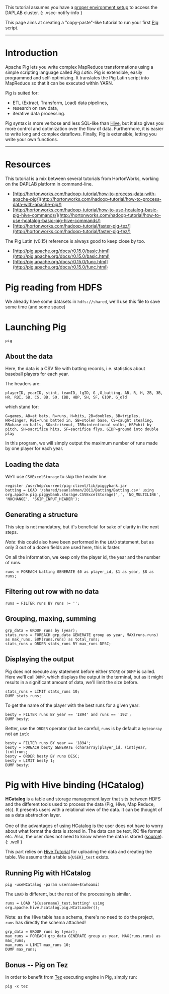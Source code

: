 This tutorial assumes you have a [proper environment setup](/getting_started.md)
to access the DAPLAB cluster.
{: .vscc-notify-info }

This page aims at creating a "copy-paste"-like tutorial to run your first
[Pig](https://pig.apache.org) script.


-----------------------------------------------
# Introduction

Apache Pig lets you write complex MapReduce transformations using a simple scripting language called _Pig Latin_.
Pig is extensible, easily programmed and self-optimizing.
It translates the Pig Latin script into MapReduce so that it can be executed within YARN.

Pig is suited for:

- ETL (Extract, Transform, Load) data pipelines,
- research on raw data,
- iterative data processing.

Pig syntax is more verbose and less SQL-like than [Hive](hive.md), but it also gives you more control and
optimization over the flow of data. Furthermore, it is easier to write long and complex
dataflows. Finally, Pig is extensible, letting you write your own functions.

-----------------------------------------------
# Resources

This tutorial is a mix between several tutorials from HortonWorks, working on the DAPLAB platform in command-line.

* [http://hortonworks.com/hadoop-tutorial/how-to-process-data-with-apache-pig/](http://hortonworks.com/hadoop-tutorial/how-to-process-data-with-apache-pig/)
* [http://hortonworks.com/hadoop-tutorial/how-to-use-hcatalog-basic-pig-hive-commands/](http://hortonworks.com/hadoop-tutorial/how-to-use-hcatalog-basic-pig-hive-commands/)
* [http://hortonworks.com/hadoop-tutorial/faster-pig-tez/](http://hortonworks.com/hadoop-tutorial/faster-pig-tez/)

The Pig Latin (v0.15) reference is always good to keep close by too.

* [http://pig.apache.org/docs/r0.15.0/basic.html](http://pig.apache.org/docs/r0.15.0/basic.html)
* [http://pig.apache.org/docs/r0.15.0/func.html](http://pig.apache.org/docs/r0.15.0/func.html)

# Pig reading from HDFS

We already have some datasets in `hdfs://shared`, we'll use this file to save some time (and some space)

# Launching Pig

```bash
pig
```

## About the data
Here, the data is a CSV file with batting records, i.e. statistics about baseball players for each year.

The headers are:

    playerID, yearID, stint, teamID, lgID, G ,G_batting, AB, R, H, 2B, 3B, HR, RBI, SB, CS, BB, SO, IBB, HBP, SH, SF, GIDP, G_old

which stand for:

    G=games, AB=at bats, R=runs, H=hits, 2B=doubles, 3B=triples, HR=dinger, RBI=runs batted in, SB=stolen base, CS=caught stealing, BB=base on balls, SO=strikeout, IBB=intentional walks, HBP=hit by pitch, SH=sacrifice hits, SF=sacrifice flys, GIDP=ground into double play

In this program, we will simply output the maximum number of runs made by one player for each year.

## Loading the data

We'll use `CSVExcelStorage` to skip the header line.

```
register /usr/hdp/current/pig-client/lib/piggybank.jar
batting = LOAD '/shared/seanlahman/2011/Batting/Batting.csv' using org.apache.pig.piggybank.storage.CSVExcelStorage(',', 'NO_MULTILINE', 'NOCHANGE', 'SKIP_INPUT_HEADER');
```

## Generating a structure

This step is not mandatory, but it's beneficial for sake of clarity in the next steps.

_Note_: this could also have been performed in the `LOAD` statement,
but as only 3 out of a dozen fields are used here, this is faster.

On all the information, we keep only the player id, the year and the number of runs.

```
runs = FOREACH batting GENERATE $0 as player_id, $1 as year, $8 as runs;
```

## Filtering out row with no data

```
runs = FILTER runs BY runs != '';
```


## Grouping, maxing, summing

```
grp_data = GROUP runs by (year);
stats_runs = FOREACH grp_data GENERATE group as year, MAX(runs.runs) as max_runs, SUM(runs.runs) as total_runs;
stats_runs = ORDER stats_runs BY max_runs DESC;
```

## Displaying the output

Pig does not execute any statement before either `STORE` or `DUMP` is called.
Here we'll call `DUMP`, which displays the output in the terminal, but as it might results in
a significant amount of data, we'll limit the size before.

```
stats_runs = LIMIT stats_runs 10;
DUMP stats_runs;
```

To get the name of the player with the best runs for a given year:

```
besty = FILTER runs BY year == '1894' and runs == '192';
DUMP besty;
```

Better, use the `ORDER` operator (but be careful, `runs` is by default a `bytearray` not an `int`):

```
besty = FILTER runs BY year == '1894';
besty = FOREACH besty GENERATE (chararray)player_id, (int)year, (int)runs;
besty = ORDER besty BY runs DESC;
besty = LIMIT besty 1;
DUMP besty;
```

# Pig with Hive binding (HCatalog)

__HCatalog__ is a table and storage management layer that sits between HDFS and the different tools used to process the data (Pig, Hive, Map Reduce, etc). It presents users with a relational view of the data. It can be thought of as a data abstraction layer. <br><br>One of the advantages of using HCatalog is the user does not have to worry about what format the data is stored in. The data can be text, RC file format etc. Also, the user does not need to know where the data is stored ([source](https://hadooprookie.wordpress.com/2013/11/25/what-is-hcatalog/)).
{: .well } 

This part relies on [Hive Tutorial](hive.md) for uploading the data and
creating the table. We assume that a table `${USER}_test` exists.

## Running Pig with HCatalog

```
pig -useHCatalog -param username=$(whoami)
```

The `LOAD` is different, but the rest of the processing is similar.

```
runs = LOAD '${username}_test.batting' using org.apache.hive.hcatalog.pig.HCatLoader();
```

Note: as the Hive table has a schema, there's no need to do the project, `runs`
has directly the schema attached!

```
grp_data = GROUP runs by (year);
max_runs = FOREACH grp_data GENERATE group as year, MAX(runs.runs) as max_runs;
max_runs = LIMIT max_runs 10;
DUMP max_runs;
```

## Bonus -- Pig on Tez

In order to benefit from [Tez](../architecture#about-hadoop-2) executing engine in Pig, simply run:

```
pig -x tez
```
